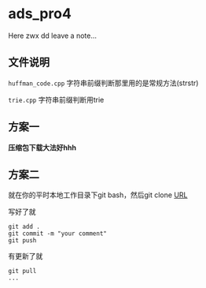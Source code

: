# ads_pro4

Here zwx dd leave a note...

## 文件说明

`huffman_code.cpp` 字符串前缀判断那里用的是常规方法(strstr)

`trie.cpp` 字符串前缀判断用trie

## 方案一

**压缩包下载大法好hhh**

## 方案二

就在你的平时本地工作目录下git bash，然后git clone [URL](git@github.com:ZoRax-A5/ads_pro4.git)

写好了就

```git
git add . 
git commit -m "your comment"
git push
```

有更新了就

```git
git pull
...
```



